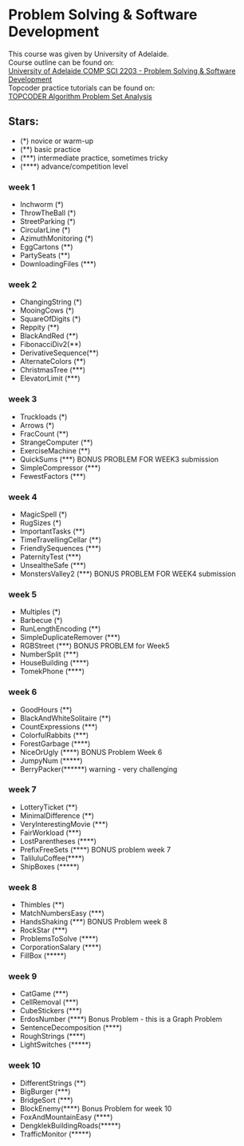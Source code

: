 # Problem Solving &amp; Software Development
This course was given by University of Adelaide.<br />
Course outline can be found on:<br />
[University of Adelaide COMP SCI 2203 - Problem Solving & Software Development](https://www.adelaide.edu.au/course-outlines/107032/1/sem-2/)<br />
Topcoder practice tutorials can be found on:<br />
[TOPCODER Algorithm Problem Set Analysis](https://apps.topcoder.com/wiki/display/tc/Algorithm+Problem+Set+Analysis)

## Stars:
* (\*) novice or warm-up 
* (\*\*) basic practice 
* (\*\*\*) intermediate practice, sometimes tricky 
* (\*\*\*\*) advance/competition level
### week 1
* Inchworm (\*)
* ThrowTheBall (\*)
* StreetParking (\*)
* CircularLine (\*)
* AzimuthMonitoring (\*)
* EggCartons (\*\*)
* PartySeats (\*\*)
* DownloadingFiles (\*\*\*)
### week 2
* ChangingString (\*)
* MooingCows (\*)
* SquareOfDigits (\*)
* Reppity (\*\*)
* BlackAndRed (\*\*)
* FibonacciDiv2(\*\*)
* DerivativeSequence(\*\*)
* AlternateColors (\*\*)
* ChristmasTree (\*\*\*)
* ElevatorLimit (\*\*\*)
### week 3
* Truckloads (\*)
* Arrows (\*)
* FracCount (\*\*)
* StrangeComputer (\*\*)
* ExerciseMachine (\*\*)
* QuickSums (\*\*\*)       BONUS PROBLEM FOR WEEK3 submission 
* SimpleCompressor (\*\*\*)
* FewestFactors (\*\*\*)
### week 4
* MagicSpell (\*)
* RugSizes (\*)
* ImportantTasks (\*\*)
* TimeTravellingCellar (\*\*)
* FriendlySequences (\*\*\*)
* PaternityTest (\*\*\*)
* UnsealtheSafe (\*\*\*)
* MonstersValley2 (\*\*\*)    BONUS PROBLEM FOR WEEK4 submission
### week 5
* Multiples (\*)
* Barbecue (\*)
* RunLengthEncoding (\*\*)
* SimpleDuplicateRemover (\*\*\*)
* RGBStreet (\*\*\*)             BONUS PROBLEM for Week5 
* NumberSplit (\*\*\*)
* HouseBuilding (\*\*\*\*)
* TomekPhone (\*\*\*\*)
### week 6
* GoodHours (\*\*)
* BlackAndWhiteSolitaire (\*\*)
* CountExpressions (\*\**\)
* ColorfulRabbits (\*\*\*)
* ForestGarbage (\*\*\*\*)
* NiceOrUgly (\*\*\*\*)            BONUS Problem Week 6 
* JumpyNum (\*\*\*\*\*)
* BerryPacker(\*\*\*\*\*\*)        warning - very challenging 
### week 7
* LotteryTicket (\*\*)
* MinimalDifference (\*\*)
* VeryInterestingMovie (\*\*\*)
* FairWorkload (\*\*\*)
* LostParentheses (\*\*\*\*)
* PrefixFreeSets (\*\*\*\*)                    BONUS problem week 7 
* TaliluluCoffee(\*\*\*\*)
* ShipBoxes (\*\*\*\*\*)
### week 8
* Thimbles (\*\*)
* MatchNumbersEasy  (\*\*\*)
* HandsShaking (\*\*\*)                BONUS Problem week 8  
* RockStar (\*\*\*)
* ProblemsToSolve  (\*\*\*\*)
* CorporationSalary (\*\*\*\*) 
* FillBox (\*\*\*\*\*)
### week 9
* CatGame (\*\*\*) 
* CellRemoval (\*\*\*) 
* CubeStickers (\*\*\*)  
* ErdosNumber (\*\*\*\*)          Bonus Problem - this is a Graph Problem 
* SentenceDecomposition (\*\*\*\*) 
* RoughStrings (\*\*\*\*) 
* LightSwitches (\*\*\*\*\*)
### week 10
* DifferentStrings (\*\*) 
* BigBurger (\*\*\*) 
* BridgeSort (\*\*\*) 
* BlockEnemy(\*\*\*\*)                   Bonus Problem for week 10
* FoxAndMountainEasy (\*\*\*\*) 
* DengklekBuildingRoads(\*\*\*\*\*) 
* TrafficMonitor (\*\*\*\*\*)
